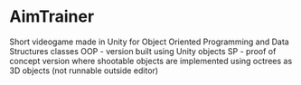 # AimTrainer

Short videogame made in Unity for Object Oriented Programming and Data Structures classes
OOP - version built using Unity objects
SP - proof of concept version where shootable objects are implemented using octrees as 3D objects (not runnable outside editor)
